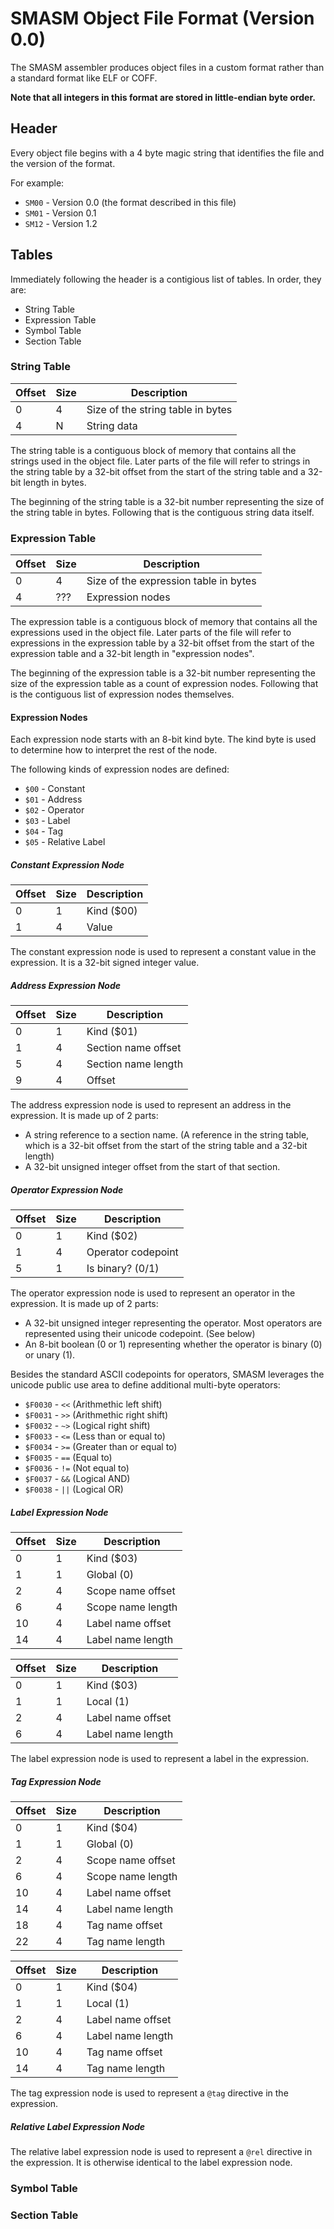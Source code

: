# SMASM Object File Format (Version 0.0) 

The SMASM assembler produces object files in a custom format rather than
a standard format like ELF or COFF.

**Note that all integers in this format are stored in little-endian byte order.**

## Header

Every object file begins with a 4 byte magic string that identifies the
file and the version of the format.

For example:

* `SM00` - Version 0.0 (the format described in this file)
* `SM01` - Version 0.1
* `SM12` - Version 1.2

## Tables

Immediately following the header is a contigious list of tables.
In order, they are:

* String Table
* Expression Table
* Symbol Table
* Section Table

### String Table

| Offset | Size | Description |
|--------|------|-------------|
| 0      | 4    | Size of the string table in bytes |
| 4      | N    | String data |

The string table is a contiguous block of memory that contains all the strings
used in the object file. Later parts of the file will refer to strings in the
string table by a 32-bit offset from the start of the string table and a 32-bit
length in bytes.

The beginning of the string table is a 32-bit number representing the size of
the string table in bytes. Following that is the contiguous string data itself.

### Expression Table

| Offset | Size | Description                           |
|--------|------|---------------------------------------|
| 0      | 4    | Size of the expression table in bytes |
| 4      | ???  | Expression nodes                      |

The expression table is a contiguous block of memory that contains all the
expressions used in the object file. Later parts of the file will refer to
expressions in the expression table by a 32-bit offset from the start of the
expression table and a 32-bit length in "expression nodes".

The beginning of the expression table is a 32-bit number representing the size
of the expression table as a count of expression nodes. Following that is the
contiguous list of expression nodes themselves.

#### Expression Nodes

Each expression node starts with an 8-bit kind byte. The kind byte is used to
determine how to interpret the rest of the node.

The following kinds of expression nodes are defined:

* `$00` - Constant
* `$01` - Address
* `$02` - Operator
* `$03` - Label
* `$04` - Tag
* `$05` - Relative Label

##### Constant Expression Node

| Offset | Size | Description |
|--------|------|-------------|
| 0      | 1    | Kind ($00) |
| 1      | 4    | Value       |

The constant expression node is used to represent a constant value in the
expression. It is a 32-bit signed integer value.

##### Address Expression Node

| Offset | Size | Description         |
|--------|------|---------------------|
| 0      | 1    | Kind ($01)          |
| 1      | 4    | Section name offset |
| 5      | 4    | Section name length |
| 9      | 4    | Offset              |

The address expression node is used to represent an address in the expression.
It is made up of 2 parts:

* A string reference to a section name. (A reference in the string table, 
which is a 32-bit offset from the start of the string table and a 32-bit length)
* A 32-bit unsigned integer offset from the start of that section.

##### Operator Expression Node

| Offset | Size | Description        |
|--------|------|--------------------|
| 0      | 1    | Kind ($02)         |
| 1      | 4    | Operator codepoint |
| 5      | 1    | Is binary? (0/1)   |

The operator expression node is used to represent an operator in the expression.
It is made up of 2 parts:

* A 32-bit unsigned integer representing the operator. Most operators are
represented using their unicode codepoint. (See below)
* An 8-bit boolean (0 or 1) representing whether the operator is binary (0) or
unary (1).

Besides the standard ASCII codepoints for operators, SMASM leverages the unicode
public use area to define additional multi-byte operators:

* `$F0030` - `<<` (Arithmethic left shift) 
* `$F0031` - `>>` (Arithmethic right shift)
* `$F0032` - `~>` (Logical right shift)
* `$F0033` - `<=` (Less than or equal to)
* `$F0034` - `>=` (Greater than or equal to)
* `$F0035` - `==` (Equal to)
* `$F0036` - `!=` (Not equal to)
* `$F0037` - `&&` (Logical AND)
* `$F0038` - `||` (Logical OR)

##### Label Expression Node

| Offset | Size | Description       |
|--------|------|-------------------|
| 0      | 1    | Kind ($03)        |
| 1      | 1    | Global (0)        |
| 2      | 4    | Scope name offset |
| 6      | 4    | Scope name length |
| 10     | 4    | Label name offset |
| 14     | 4    | Label name length |

| Offset | Size | Description       |
|--------|------|-------------------|
| 0      | 1    | Kind ($03)        |
| 1      | 1    | Local (1)         |
| 2      | 4    | Label name offset |
| 6      | 4    | Label name length |

The label expression node is used to represent a label in the expression.

##### Tag Expression Node

| Offset | Size | Description       |
|--------|------|-------------------|
| 0      | 1    | Kind ($04)        |
| 1      | 1    | Global (0)        |
| 2      | 4    | Scope name offset |
| 6      | 4    | Scope name length |
| 10     | 4    | Label name offset |
| 14     | 4    | Label name length |
| 18     | 4    | Tag name offset   |
| 22     | 4    | Tag name length   |

| Offset | Size | Description       |
|--------|------|-------------------|
| 0      | 1    | Kind ($04)        |
| 1      | 1    | Local (1)         |
| 2      | 4    | Label name offset |
| 6      | 4    | Label name length |
| 10     | 4    | Tag name offset   |
| 14     | 4    | Tag name length   |

The tag expression node is used to represent a `@tag` directive in the
expression.

##### Relative Label Expression Node

The relative label expression node is used to represent a `@rel` directive
in the expression. It is otherwise identical to the label expression node.

### Symbol Table

### Section Table
